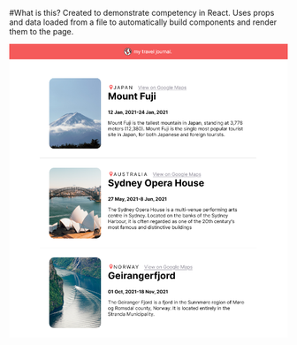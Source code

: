 #What is this?
Created to demonstrate competency in React. Uses props and data loaded from a file to automatically build components and render them to the page. 

![Screenshot](travel-journal-demo.png)
